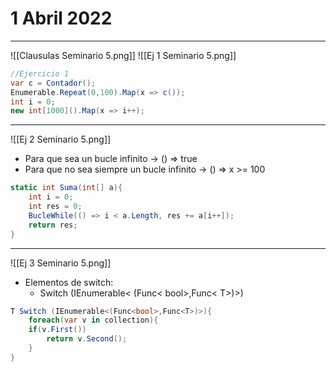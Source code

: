 # 1 Abril 2022
---
![[Clausulas Seminario 5.png]]
![[Ej 1 Seminario 5.png]]
```c#
//Ejercicio 1
var c = Contador();
Enumerable.Repeat(0,100).Map(x => c());
int i = 0;
new int[1000]().Map(x => i++);
```
---
![[Ej 2 Seminario 5.png]]
- Para que sea un bucle infinito -> () => true
- Para que no sea siempre un bucle infinito -> () => x >= 100
```c#
static int Suma(int[] a){
	int i = 0;
	int res = 0;
	BucleWhile(() => i < a.Length, res += a[i++]);
	return res;
}
```
---
![[Ej 3 Seminario 5.png]]
- Elementos de switch:
	- Switch (IEnumerable< (Func< bool>,Func< T>)>)
```c#
T Switch (IEnumerable<(Func<bool>,Func<T>)>){
	foreach(var v in collection){
	if(v.First())
		return v.Second();
	}
}
```